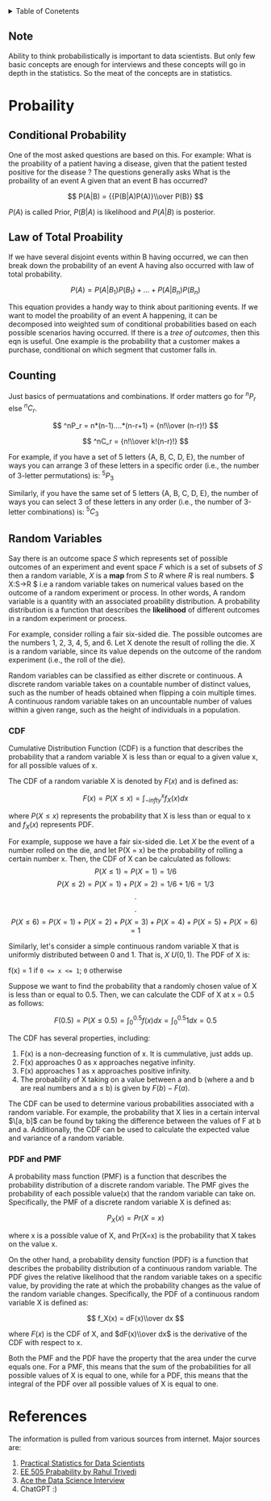 <details>
<summary>Table of Conetents</summary>

## Table of contents
Please use the github's interactive navigation. (Too lazy to write/generate TOC)
![toc](Images/toc.gif)

</details>

## Note
Ability to think probabilistically is important to data scientists. But only few basic concepts are enough for interviews and these concepts will go in depth in the statistics. So the meat of the concepts are in statistics.

# Probaility
## Conditional Probability
One of the most asked questions are based on this. For example: What is the proability of a patient having a disease, given that the patient tested positive for the disease ? The questions generally asks What is the probaility of an event A given that an event B has occurred? 

$$ P(A|B) = {{P(B|A)P(A)}\\over P(B)} $$

$P(A)$ is called Prior, $P(B|A)$ is likelihood and $P(A|B)$ is posterior.
## Law of Total Proability
If we have several disjoint events within B having occurred, we can then break down the probability of an event A having also occurred with law of total probability.

$$ P(A) = P(A|B_1)P(B_1) + ... + P(A|B_n)P(B_n) $$

This equation provides a handy way to think about paritioning events. If we want to model the proability of an event A happening, it can be decomposed into weighted sum of conditional probabilities based on each possible scenarios having occurred. If there is a *tree of outcomes*, then this eqn is useful. One example is the probability that a customer makes a purchase, conditional on which segment that customer falls in.
## Counting
Just basics of permuatations and combinations. If order matters go for $^nP_r$ else $^nC_r$.

$$ ^nP_r = n*(n-1)....*(n-r+1) = {n!\\over (n-r)!} $$

$$ ^nC_r = {n!\\over k!(n-r)!} $$

For example, if you have a set of 5 letters {A, B, C, D, E}, the number of ways you can arrange 3 of these letters in a specific order (i.e., the number of 3-letter permutations) is: $^5P_3$

Similarly, if you have the same set of 5 letters {A, B, C, D, E}, the number of ways you can select 3 of these letters in any order (i.e., the number of 3-letter combinations) is: $^5C_3$

## Random Variables
Say there is an outcome space $S$ which represents set of possible outcomes of an experiment and event space $F$ which is a set of subsets of $S$ then a random variable, $X$ is a **map** from $S$ to $R$ where $R$ is real numbers. $ X:S->R $ i.e a random variable takes on numerical values based on the outcome of a random experiment or process. In other words, A random variable is a quantity with an associated proability distribution. A probability distribution is a function that describes the **likelihood** of different outcomes in a random experiment or process.

For example, consider rolling a fair six-sided die. The possible outcomes are the numbers 1, 2, 3, 4, 5, and 6. Let X denote the result of rolling the die. X is a random variable, since its value depends on the outcome of the random experiment (i.e., the roll of the die).

Random variables can be classified as either discrete or continuous. A discrete random variable takes on a countable number of distinct values, such as the number of heads obtained when flipping a coin multiple times. A continuous random variable takes on an uncountable number of values within a given range, such as the height of individuals in a population.
### CDF
Cumulative Distribution Function (CDF) is a function that describes the probability that a random variable X is less than or equal to a given value x, for all possible values of x.

The CDF of a random variable X is denoted by $F(x)$ and is defined as:

$$ F(x) = P(X ≤ x) = \int_{-infty}^x f_X(x)dx $$

where $P(X ≤ x)$ represents the probability that X is less than or equal to x and $f_X(x)$ represents PDF.

For example, suppose we have a fair six-sided die. Let $X$ be the event of a number rolled on the die, and let P(X = x) be the probability of rolling a certain number x. Then, the CDF of X can be calculated as follows:
$$ P(X ≤ 1) = P(X = 1) = 1/6 $$
$$ P(X ≤ 2) = P(X = 1) + P(X = 2) = 1/6 + 1/6 = 1/3 $$
$$ . $$
$$.$$ 
$$P(X ≤ 6) = P(X = 1) + P(X = 2) + P(X = 3) + P(X = 4) + P(X = 5) + P(X = 6) = 1$$

Similarly, let's consider a simple continuous random variable X that is uniformly distributed between 0 and 1. That is, $X ~ U(0,1)$. The PDF of X is:

f(x) = 1 if `0 <= x <= 1`; `0` otherwise

Suppose we want to find the probability that a randomly chosen value of X is less than or equal to 0.5. Then, we can calculate the CDF of X at x = 0.5 as follows:
```math
F(0.5) = P(X ≤ 0.5) = \int_{0}^{0.5} f(x) dx
= \int_{0}^{0.5} 1 dx
= 0.5
```

The CDF has several properties, including:

1. F(x) is a non-decreasing function of x. It is cummulative, just adds up.
2. F(x) approaches 0 as x approaches negative infinity.
3. F(x) approaches 1 as x approaches positive infinity.
4. The probability of X taking on a value between a and b (where a and b are real numbers and a ≤ b) is given by $F(b) - F(a)$.

The CDF can be used to determine various probabilities associated with a random variable. For example, the probability that X lies in a certain interval $\[a, b]$ can be found by taking the difference between the values of F at b and a. Additionally, the CDF can be used to calculate the expected value and variance of a random variable.
### PDF and PMF
A probability mass function (PMF) is a function that describes the probability distribution of a discrete random variable. The PMF gives the probability of each possible value(x) that the random variable can take on. Specifically, the PMF of a discrete random variable X is defined as:

$$ P_X(x) = Pr(X=x) $$

where x is a possible value of X, and Pr(X=x) is the probability that X takes on the value x.

On the other hand, a probability density function (PDF) is a function that describes the probability distribution of a continuous random variable. The PDF gives the relative likelihood that the random variable takes on a specific value, by providing the rate at which the probability changes as the value of the random variable changes. Specifically, the PDF of a continuous random variable X is defined as:

$$ f_X(x) = dF(x)\\over dx $$ 

where $F(x)$ is the CDF of X, and $dF(x)\\over dx$ is the derivative of the CDF with respect to x.

Both the PMF and the PDF have the property that the area under the curve equals one. For a PMF, this means that the sum of the probabilities for all possible values of X is equal to one, while for a PDF, this means that the integral of the PDF over all possible values of X is equal to one.


# References
The information is pulled from various sources from internet. Major sources are:
1. [Practical Statistics for Data Scientists](https://www.oreilly.com/library/view/practical-statistics-for/9781491952955/)
2. [EE 505 Prabability by Rahul Trivedi](https://sites.google.com/view/ee505uwfall2022/course-material)
5. [Ace the Data Science Interview](https://www.acethedatascienceinterview.com/)
6. ChatGPT :)
